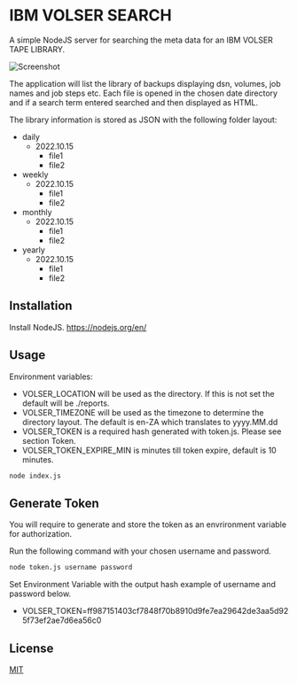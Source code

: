 # IBM VOLSER SEARCH

A simple NodeJS server for searching the meta data for an IBM VOLSER TAPE LIBRARY.

![Screenshot](https://s3.eu-central-1.amazonaws.com/com.trublo.assets/search-example.png)

The application will list the library of backups displaying dsn, volumes, job names and job steps etc.
Each file is opened in the chosen date directory and if a search term entered searched and then displayed as HTML.

The library information is stored as JSON with the following folder layout:

- daily
   - 2022.10.15
      - file1
      - file2
- weekly
   - 2022.10.15
      - file1
      - file2
- monthly
   - 2022.10.15
      - file1
      - file2
- yearly
   - 2022.10.15
      - file1
      - file2

## Installation

Install NodeJS. https://nodejs.org/en/

## Usage

Environment variables: 

- VOLSER_LOCATION will be used as the directory. If this is not set the default will be ./reports.
- VOLSER_TIMEZONE will be used as the timezone to determine the directory layout. The default is en-ZA which translates to yyyy.MM.dd 
- VOLSER_TOKEN is a required hash generated with token.js. Please see section Token.
- VOLSER_TOKEN_EXPIRE_MIN is minutes till token expire, default is 10 minutes.
```bash
node index.js
```

## Generate Token

You will require to generate and store the token as an envrironment variable for authorization.

Run the following command with your chosen username and password.
```bash
node token.js username password
```
Set Environment Variable with the output hash example of username and password below.

- VOLSER_TOKEN=ff987151403cf7848f70b8910d9fe7ea29642de3aa5d925f73ef2ae7d6ea56c0

## License
[MIT](https://choosealicense.com/licenses/mit/)

